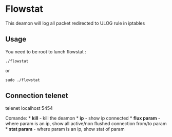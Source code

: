 Flowstat
========

This deamon will log all packet redirected to ULOG rule in iptables

Usage
-----

You need to be root to lunch flowstat :

    ./flowstat

or

    sudo ./flowstat

Connection telenet
------------------

telenet localhost 5454

Comande:
	* **kill** - kill the deamon
	* **ip** - show ip connected 
	* **flux param** - where param is an ip, show all active/non flushed connection from/to param
	* **stat param** - where param is an ip, show stat of param
